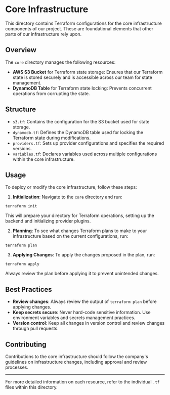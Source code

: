 # Core Infrastructure 
 
This directory contains Terraform configurations for the core infrastructure components of our 
project. These are foundational elements that other parts of our infrastructure rely upon. 
 
## Overview 
 
The `core` directory manages the following resources: 
 
- **AWS S3 Bucket** for Terraform state storage: Ensures that our Terraform state is stored 
securely and is accessible across our team for state management. 
- **DynamoDB Table** for Terraform state locking: Prevents concurrent operations from 
corrupting the state. 
 
## Structure 
 
- `s3.tf`: Contains the configuration for the S3 bucket used for state storage. 
- `dynamodb.tf`: Defines the DynamoDB table used for locking the Terraform state during 
modifications. 
- `providers.tf`: Sets up provider configurations and specifies the required versions. 
- `variables.tf`: Declares variables used across multiple configurations within the core 
infrastructure. 
 
## Usage 
 
To deploy or modify the core infrastructure, follow these steps: 
 
1. **Initialization**: 
   Navigate to the `core` directory and run: 
 
`terraform init` 
 
This will prepare your directory for Terraform operations, setting up the backend and initializing 
provider plugins. 
 
2. **Planning**: 
   To see what changes Terraform plans to make to your infrastructure based on the current 
configurations, run: 
 
`terraform plan` 
 
3. **Applying Changes**: 
   To apply the changes proposed in the plan, run: 
 
`terraform apply` 
 
Always review the plan before applying it to prevent unintended changes. 
 
## Best Practices 
 
- **Review changes**: Always review the output of `terraform plan` before applying changes. 
- **Keep secrets secure**: Never hard-code sensitive information. Use environment variables 
and secrets management practices. 
- **Version control**: Keep all changes in version control and review changes through pull 
requests. 
 
## Contributing 
 
Contributions to the core infrastructure should follow the company's guidelines on 
infrastructure changes, including approval and review processes. 
 
--- 
 
For more detailed information on each resource, refer to the individual `.tf` files within this 
directory. 
 
 
 
 
 